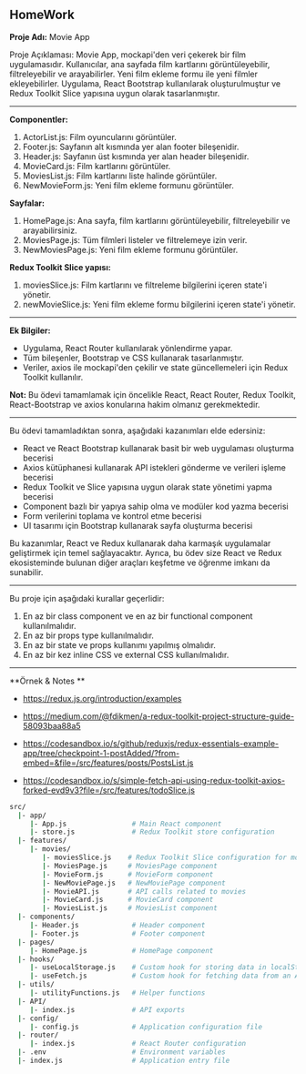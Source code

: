 
## HomeWork

**Proje Adı:** Movie App

Proje Açıklaması: Movie App, mockapi'den veri çekerek bir film uygulamasıdır. Kullanıcılar, ana sayfada film kartlarını görüntüleyebilir, filtreleyebilir ve arayabilirler. Yeni film ekleme formu ile yeni filmler ekleyebilirler. Uygulama, React Bootstrap kullanılarak oluşturulmuştur ve Redux Toolkit Slice yapısına uygun olarak tasarlanmıştır.
***
**Componentler:**

1.  ActorList.js: Film oyuncularını görüntüler.
2.  Footer.js: Sayfanın alt kısmında yer alan footer bileşenidir.
3.  Header.js: Sayfanın üst kısmında yer alan header bileşenidir.
4.  MovieCard.js: Film kartlarını görüntüler.
5.  MoviesList.js: Film kartlarını liste halinde görüntüler.
6.  NewMovieForm.js: Yeni film ekleme formunu görüntüler.

**Sayfalar:**

1.  HomePage.js: Ana sayfa, film kartlarını görüntüleyebilir, filtreleyebilir ve arayabilirsiniz.
2.  MoviesPage.js: Tüm filmleri listeler ve filtrelemeye izin verir.
3.  NewMoviesPage.js: Yeni film ekleme formunu görüntüler.

**Redux Toolkit Slice yapısı:**

1.  moviesSlice.js: Film kartlarını ve filtreleme bilgilerini içeren state'i yönetir.
2.  newMovieSlice.js: Yeni film ekleme formu bilgilerini içeren state'i yönetir.
***
**Ek Bilgiler:**

-   Uygulama, React Router kullanılarak yönlendirme yapar.
-   Tüm bileşenler, Bootstrap ve CSS kullanarak tasarlanmıştır.
-   Veriler, axios ile mockapi'den çekilir ve state güncellemeleri için Redux Toolkit kullanılır.

**Not:** Bu ödevi tamamlamak için öncelikle React, React Router, Redux Toolkit, React-Bootstrap ve axios konularına hakim olmanız gerekmektedir.

***
Bu ödevi tamamladıktan sonra, aşağıdaki kazanımları elde edersiniz:

-   React ve React Bootstrap kullanarak basit bir web uygulaması oluşturma becerisi
-   Axios kütüphanesi kullanarak API istekleri gönderme ve verileri işleme becerisi
-   Redux Toolkit ve Slice yapısına uygun olarak state yönetimi yapma becerisi
-   Component bazlı bir yapıya sahip olma ve modüler kod yazma becerisi
-   Form verilerini toplama ve kontrol etme becerisi
-   UI tasarımı için Bootstrap kullanarak sayfa oluşturma becerisi

Bu kazanımlar, React ve Redux kullanarak daha karmaşık uygulamalar geliştirmek için temel sağlayacaktır. Ayrıca, bu ödev size React ve Redux ekosisteminde bulunan diğer araçları keşfetme ve öğrenme imkanı da sunabilir.
***
Bu proje için aşağıdaki kurallar geçerlidir:

1.  En az bir class component ve en az bir functional component kullanılmalıdır.
2.  En az bir props type kullanılmalıdır.
3.  En az bir state ve props kullanımı yapılmış olmalıdır.
4.  En az bir kez inline CSS ve external CSS kullanılmalıdır.
***
**Örnek & Notes **
- https://redux.js.org/introduction/examples

- https://medium.com/@fdikmen/a-redux-toolkit-project-structure-guide-58093baa88a5

- https://codesandbox.io/s/github/reduxjs/redux-essentials-example-app/tree/checkpoint-1-postAdded/?from-embed=&file=/src/features/posts/PostsList.js

- https://codesandbox.io/s/simple-fetch-api-using-redux-toolkit-axios-forked-evd9v3?file=/src/features/todoSlice.js


```bash
src/
  |- app/
     |- App.js                # Main React component
     |- store.js              # Redux Toolkit store configuration
  |- features/
     |- movies/
        |- moviesSlice.js    # Redux Toolkit Slice configuration for movies
        |- MoviesPage.js     # MoviesPage component
        |- MovieForm.js      # MovieForm component
        |- NewMoviePage.js   # NewMoviePage component
        |- MovieAPI.js       # API calls related to movies
        |- MovieCard.js      # MovieCard component
        |- MoviesList.js     # MoviesList component
  |- components/
     |- Header.js             # Header component
     |- Footer.js             # Footer component
  |- pages/
     |- HomePage.js           # HomePage component
  |- hooks/
     |- useLocalStorage.js    # Custom hook for storing data in localStorage
     |- useFetch.js           # Custom hook for fetching data from an API
  |- utils/
     |- utilityFunctions.js   # Helper functions
  |- API/
     |- index.js              # API exports
  |- config/
     |- config.js             # Application configuration file
  |- router/
     |- index.js              # React Router configuration
  |- .env                     # Environment variables
  |- index.js                 # Application entry file
```